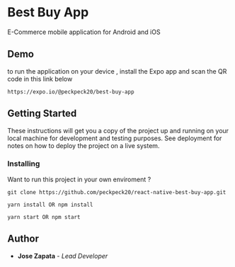# Best Buy App

E-Commerce mobile application for Android and iOS

## Demo

to run the application on your device , install the Expo app and scan the QR code in this link below

```
https://expo.io/@peckpeck20/best-buy-app  
```

## Getting Started

These instructions will get you a copy of the project up and running on your local machine for development and testing purposes. See deployment for notes on how to deploy the project on a live system.


### Installing

Want to run this project in your own enviroment ?


```
git clone https://github.com/peckpeck20/react-native-best-buy-app.git
```

```
yarn install OR npm install
```

```
yarn start OR npm start
```


## Author

* **Jose Zapata** - *Lead Developer* 


